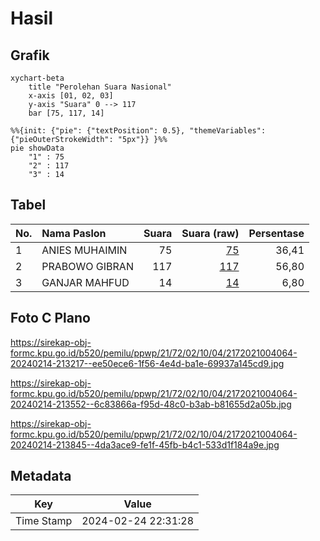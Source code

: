 # Hasil

## Grafik

```mermaid
xychart-beta
    title "Perolehan Suara Nasional"
    x-axis [01, 02, 03]
    y-axis "Suara" 0 --> 117
    bar [75, 117, 14]
```

```mermaid
%%{init: {"pie": {"textPosition": 0.5}, "themeVariables": {"pieOuterStrokeWidth": "5px"}} }%%
pie showData
    "1" : 75
    "2" : 117
    "3" : 14
```

## Tabel

| No. | Nama Paslon    | Suara | Suara (raw) | Persentase |
|:--- |:-------------- | -----:| -----------:| ----------:|
| 1   | ANIES MUHAIMIN | 75    | [75][p-1]   | 36,41      |
| 2   | PRABOWO GIBRAN | 117   | [117][p-2]  | 56,80      |
| 3   | GANJAR MAHFUD  | 14    | [14][p-3]   | 6,80       |


[p-1]: https://github.com/gigit-pemilu/pemilu-2024/blob/main/pilpres/hitung-suara/sub/21-kepulauan-riau/sub/72-kota-tanjung-pinang/sub/02-tanjung-pinang-timur/sub/1004-batu-ix/sub/064-tps/sub/paslon-1.txt
[p-2]: https://github.com/gigit-pemilu/pemilu-2024/blob/main/pilpres/hitung-suara/sub/21-kepulauan-riau/sub/72-kota-tanjung-pinang/sub/02-tanjung-pinang-timur/sub/1004-batu-ix/sub/064-tps/sub/paslon-2.txt
[p-3]: https://github.com/gigit-pemilu/pemilu-2024/blob/main/pilpres/hitung-suara/sub/21-kepulauan-riau/sub/72-kota-tanjung-pinang/sub/02-tanjung-pinang-timur/sub/1004-batu-ix/sub/064-tps/sub/paslon-3.txt

## Foto C Plano

https://sirekap-obj-formc.kpu.go.id/b520/pemilu/ppwp/21/72/02/10/04/2172021004064-20240214-213217--ee50ece6-1f56-4e4d-ba1e-69937a145cd9.jpg

https://sirekap-obj-formc.kpu.go.id/b520/pemilu/ppwp/21/72/02/10/04/2172021004064-20240214-213552--6c83866a-f95d-48c0-b3ab-b81655d2a05b.jpg

https://sirekap-obj-formc.kpu.go.id/b520/pemilu/ppwp/21/72/02/10/04/2172021004064-20240214-213845--4da3ace9-fe1f-45fb-b4c1-533d1f184a9e.jpg


## Metadata

| Key        | Value               |
| ---------- | ------------------- |
| Time Stamp | 2024-02-24 22:31:28 |



